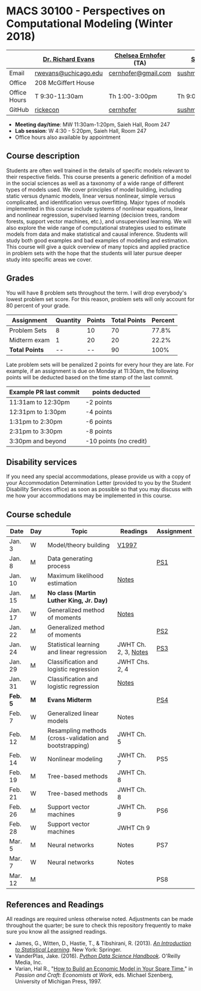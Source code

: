 # MACS 30100 - Perspectives on Computational Modeling (Winter 2018)

|  | [Dr. Richard Evans](https://sites.google.com/site/rickecon/) | [Chelsea Ernhofer]() (TA) | [Sushmita Gopalan]() (TA) |
|--------------|--------------------------------------------------------------|----------------------------------------------------|----------------------------------------------------------------------------|
| Email | rwevans@uchicago.edu | cernhofer@gmail.com | sushmitavgopalan@uchicago.edu |
| Office | 208 McGiffert House |  |  |
| Office Hours | T 9:30-11:30am | Th 1:00-3:00pm | Th 9:00-11:00am  |
| GitHub | [rickecon](https://github.com/rickecon) | [cernhofer](https://github.com/cernhofer) | [sushmitavgopalan16](https://github.com/sushmitavgopalan16) |

* **Meeting day/time**: MW 11:30am-1:20pm, Saieh Hall, Room 247
* **Lab session**: W 4:30 - 5:20pm, Saieh Hall, Room 247
* Office hours also available by appointment

## Course description

Students are often well trained in the details of specific models relevant to their respective fields. This course presents a generic definition of a model in the social sciences as well as a taxonomy of a wide range of different types of models used. We cover principles of model building, including static versus dynamic models, linear versus nonlinear, simple versus complicated, and identification versus overfitting. Major types of models implemented in this course include systems of nonlinear equations, linear and nonlinear regression, supervised learning (decision trees, random forests, support vector machines, etc.), and unsupervised learning. We will also explore the wide range of computational strategies used to estimate models from data and make statistical and causal inference. Students will study both good examples and bad examples of modeling and estimation. This course will give a quick overview of many topics and applied practice in problem sets with the hope that the students will later pursue deeper study into specific areas we cover.

## Grades

You will have 8 problem sets throughout the term. I will drop everybody's lowest problem set score. For this reason, problem sets will only account for 80 percent of your grade.

| Assignment       | Quantity | Points | Total Points | Percent |
|------------------|----------|--------|--------------|---------|
| Problem Sets     | 8        | 10     | 70           | 77.8%     |
| Midterm exam     | 1        | 20     | 20           | 22.2%     |
| **Total Points** | --       | --     | 90           | 100%    |

Late problem sets will be penalized 2 points for every hour they are late. For example, if an assignment is due on Monday at 11:30am, the following points will be deducted based on the time stamp of the last commit.

| Example PR last commit | points deducted |
| ---------------------- | --------------- |
| 11:31am to 12:30pm     | -2 points       |
| 12:31pm to 1:30pm      | -4 points       |
| 1:31pm to 2:30pm       | -6 points       |
| 2:31pm to 3:30pm       | -8 points       |
| 3:30pm and beyond      | -10 points (no credit) |

## Disability services

If you need any special accommodations, please provide us with a copy of your Accommodation Determination Letter (provided to you by the Student Disability Services office) as soon as possible so that you may discuss with me how your accommodations may be implemented in this course.

## Course schedule

| Date | Day | Topic | Readings | Assignment |
|------------|-------|---------------------------------------------------------|--------------|------------------------------|
| Jan.  3 | W | Model/theory building | [V1997](http://people.ischool.berkeley.edu/~hal/Papers/how.pdf) |  |
| Jan.  8 | M | Data generating process |  | [PS1](https://github.com/UC-MACSS/persp-model_W18/blob/master/ProblemSets/PS1/PS1.pdf) |
| Jan. 10 | W | Maximum likelihood estimation | [Notes](https://github.com/UC-MACSS/persp-model_W18/blob/master/Notebooks/MLE/MLest.ipynb) |  |
| Jan. 15 | M | **No class (Martin Luther King, Jr. Day)** |  |  |
| Jan. 17 | W | Generalized method of moments | [Notes](https://github.com/UC-MACSS/persp-model_W18/blob/master/Notebooks/GMM/GMMest.ipynb) |  |
| Jan. 22 | M | Generalized method of moments |  | [PS2](https://github.com/UC-MACSS/persp-model_W18/blob/master/ProblemSets/PS2/PS2.pdf) |
| Jan. 24 | W | Statistical learning and linear regression | JWHT Ch. 2, 3, [Notes](https://github.com/UC-MACSS/persp-model_W18/blob/master/Notebooks/LinRegress/LinRegress.ipynb) | [PS3](https://github.com/UC-MACSS/persp-model_W18/blob/master/ProblemSets/PS3/PS3.pdf) |
| Jan. 29 | M | Classification and logistic regression | JWHT Chs. 2, 4 |    |
| Jan. 31 | W | Classification and logistic regression | [Notes](https://github.com/UC-MACSS/persp-model_W18/blob/master/Notebooks/Classfcn1/KKNlogitLDA.ipynb) |  |
| **Feb. 5** | **M** | **Evans Midterm** |  | [PS4](https://github.com/UC-MACSS/persp-model_W18/blob/master/ProblemSets/PS4/PS4.pdf) |
| Feb.  7 | W | Generalized linear models | Notes |  |
| Feb. 12 | M | Resampling methods (cross-validation and bootstrapping) | JWHT Ch. 5 |  |
| Feb. 14 | W | Nonlinear modeling | JWHT Ch. 7 | PS5 |
| Feb. 19 | M | Tree-based methods | JWHT Ch. 8 |     |
| Feb. 21 | W | Tree-based methods | JWHT Ch. 8 |  |
| Feb. 26 | M | Support vector machines | JWHT Ch. 9 | PS6 |
| Feb. 28 | W | Support vector machines | JWHT Ch 9 |  |
| Mar.  5 | M | Neural networks | Notes | PS7 |
| Mar.  7 | W | Neural networks | Notes |     |
| Mar. 12 | M |                 |       | PS8 |

## References and Readings ##

All readings are required unless otherwise noted. Adjustments can be made throughout the quarter; be sure to check this repository frequently to make sure you know all the assigned readings.

* James, G., Witten, D., Hastie, T., & Tibshirani, R. (2013). [*An Introduction to Statistical Learning*](http://link.springer.com.proxy.uchicago.edu/book/10.1007%2F978-1-4614-7138-7). New York: Springer.
* VanderPlas, Jake. (2016). [*Python Data Science Handbook*](http://proquestcombo.safaribooksonline.com.proxy.uchicago.edu/book/programming/python/9781491912126). O'Reilly Media, Inc.
* Varian, Hal R., "[How to Build an Economic Model in Your Spare Time](http://people.ischool.berkeley.edu/~hal/Papers/how.pdf)," in *Passion and Craft: Economists at Work*, eds. Michael Szenberg, University of Michigan Press, 1997.
